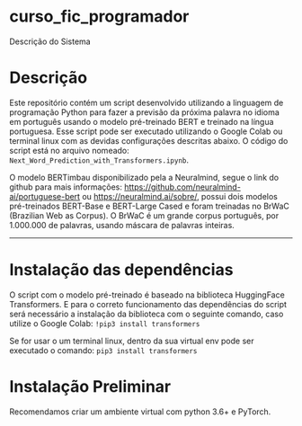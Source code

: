 # curso_fic_programador
Descrição do Sistema

# Descrição

Este repositório contém um script desenvolvido utilizando a linguagem de programação Python para fazer a previsão da próxima palavra no idioma em português usando o modelo pré-treinado BERT e treinado na língua portuguesa. Esse script pode ser executado utilizando o Google Colab ou terminal linux com as devidas configurações descritas abaixo. O código do script está no arquivo nomeado: `Next_Word_Prediction_with_Transformers.ipynb`.

O modelo BERTimbau disponibilizado pela a Neuralmind, segue o link do github para mais informações: https://github.com/neuralmind-ai/portuguese-bert ou https://neuralmind.ai/sobre/, possui dois modelos pré-treinados BERT-Base e BERT-Large Cased e foram treinadas no BrWaC (Brazilian Web as Corpus). O BrWaC é um grande corpus português, por 1.000.000 de palavras, usando máscara de palavras inteiras.

---

# Instalação das dependências

O script com o modelo pré-treinado é baseado na biblioteca HuggingFace Transformers. E para o correto funcionamento das dependências do script será necessário a instalação da biblioteca com o seguinte comando, caso utilize o Google Colab: `!pip3 install transformers`

Se for usar o um terminal linux, dentro da sua virtual env pode ser executado o comando: `pip3 install transformers`

# Instalação Preliminar

Recomendamos criar um ambiente virtual com python 3.6+ e PyTorch.

